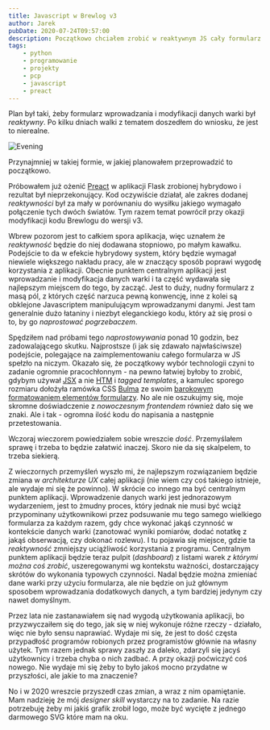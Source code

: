 ```yaml
---
title: Javascript w Brewlog v3
author: Jarek
pubDate: 2020-07-24T09:57:00
description: Początkowo chciałem zrobić w reaktywnym JS cały formularz wprowadzania i modyfikacji danych warki. Okazało się to nierealne, ale jeszcze nie zrezygnowałem z JS.
tags:
    - python
    - programowanie
    - projekty
    - pcp
    - javascript
    - preact
---
```


Plan był taki, żeby formularz wprowadzania i modyfikacji danych warki był _reaktywny_. Po kilku dniach walki z tematem doszedłem do wniosku, że jest to nierealne.

![Evening](https://i.imgur.com/rOCPghOh.jpg)

Przynajmniej w takiej formie, w jakiej planowałem przeprowadzić to początkowo.

Próbowałem już ożenić [Preact](https://preactjs.com/) w aplikacji Flask zrobionej hybrydowo i rezultat był nieprzekonujący. Kod oczywiście działał, ale zakres dodanej _reaktywności_ był za mały w porównaniu do wysiłku jakiego wymagało połączenie tych dwóch światów. Tym razem temat powrócił przy okazji modyfikacji kodu Brewlogu do wersji v3.

Wbrew pozorom jest to całkiem spora aplikacja, więc uznałem że _reaktywność_ będzie do niej dodawana stopniowo, po małym kawałku. Podejście to da w efekcie hybrydowy system, który będzie wymagał niewiele większego nakładu pracy, ale w znaczący sposób poprawi wygodę korzystania z aplikacji. Obecnie punktem centralnym aplikacji jest wprowadzanie i modyfikacja danych warki i ta część wydawała się najlepszym miejscem do tego, by zacząć. Jest to duży, nudny formularz z masą pól, z których część narzuca pewną konwencję, inne z kolei są obklejone Javascriptem manipulującym wprowadzanymi danymi. Jest tam generalnie dużo łataniny i niezbyt eleganckiego kodu, który aż się prosi o to, by go _naprostować pogrzebaczem_.

Spędziłem nad próbami tego _naprostowywania_ ponad 10 godzin, bez zadowalającego skutku. Najprostsze (i jak się zdawało najwłaściwsze) podejście, polegające na zaimplementowaniu całego formularza w JS spełzło na niczym. Okazało się, że początkowy wybór technologii czyni to zadanie ogromnie pracochłonnym - na pewno łatwiej byłoby to zrobić, gdybym używał [JSX](https://facebook.github.io/jsx/) a nie [HTM](https://github.com/developit/htm) i _tagged templates_, a kamulec sporego rozmiaru dołożyła ramówka CSS [Bulma](https://bulma.io/) ze swoim [barokowym formatowaniem elementów formularzy](https://bulma.io/documentation/form/). No ale nie oszukujmy się, moje skromne doświadczenie z _nowoczesnym frontendem_ również dało się we znaki. Ale i tak - ogromna ilość kodu do napisania a następnie przetestowania.

Wczoraj wieczorem powiedziałem sobie wreszcie _dość_. Przemyślałem sprawę i trzeba to będzie załatwić inaczej. Skoro nie da się skalpelem, to trzeba siekierą.

Z wieczornych przemyśleń wyszło mi, że najlepszym rozwiązaniem będzie zmiana w _architekturze UX_ całej aplikacji (nie wiem czy coś takiego istnieje, ale wydaje mi się że powinno). W skrócie co innego ma być centralnym punktem aplikacji. Wprowadzenie danych warki jest jednorazowym wydarzeniem, jest to żmudny proces, który jednak nie musi być wciąż przypominany użytkownikowi przez podsuwanie mu tego samego wielkiego formularza za każdym razem, gdy chce wykonać jakąś czynność w kontekście danych warki (zanotować wyniki pomiarów, dodać notatkę z jakąś obserwacją, czy dokonać rozlewu). I tu pojawia się miejsce, gdzie ta _reaktywność_ zmniejszy uciążliwość korzystania z programu. Centralnym punktem aplikacji będzie teraz pulpit (_dashboard_) z listami warek _z którymi można coś zrobić_, uszeregowanymi wg kontekstu ważności, dostarczający skrótów do wykonania typowych czynności. Nadal będzie można zmieniać dane warki przy użyciu formularza, ale nie będzie on już głównym sposobem wprowadzania dodatkowych danych, a tym bardziej jedynym czy nawet domyślnym.

Przez lata nie zastanawiałem się nad wygodą użytkowania aplikacji, bo przyzwyczaiłem się do tego, jak się w niej wykonuje różne rzeczy - działało, więc nie było sensu naprawiać. Wydaje mi się, że jest to dość częsta przypadłość programów robionych przez programistów głównie na własny użytek. Tym razem jednak sprawy zaszły za daleko, zdarzyli się jacyś użytkownicy i trzeba chyba o nich zadbać. A przy okazji poćwiczyć coś nowego. Nie wydaje mi się żeby to było jakoś mocno przydatne w przyszłości, ale jakie to ma znaczenie?

No i w 2020 wreszcie przyszedł czas zmian, a wraz z nim opamiętanie. Mam nadzieję że mój _designer skill_ wystarczy na to zadanie. Na razie potrzebuję żeby mi jakiś grafik zrobił logo, może być wycięte z jednego darmowego SVG które mam na oku.
